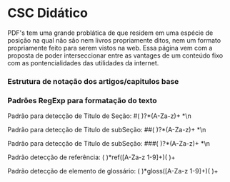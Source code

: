 # CSC Didático

PDF's tem uma grande problática de que residem em uma espécie de posição na qual não são nem livros propriamente ditos, nem um formato propriamente feito para serem vistos na web. Essa página vem com a proposta de poder interseccionar entre as vantages de um conteúdo fixo com as pontencialidades das utilidades da internet.

### Estrutura de notação dos artigos/capitulos base



### Padrões RegExp para formatação do texto

Padrão para detecção de Titulo de Seção:
#( )?*(A-Za-z)+ *\n

Padrão para detecção de Titulo de subSeção:
##( )?*(A-Za-z)+ *\n

Padrão para detecção de Titulo de subSeção:
###( )?*(A-Za-z)+ *\n

Padrão detecção de referência:
( )*ref\([A-Za-z 1-9]+\)( )+

Padrão detecção de elemento de glossário:
( )*gloss\([A-Za-z 1-9]+\)( )+

